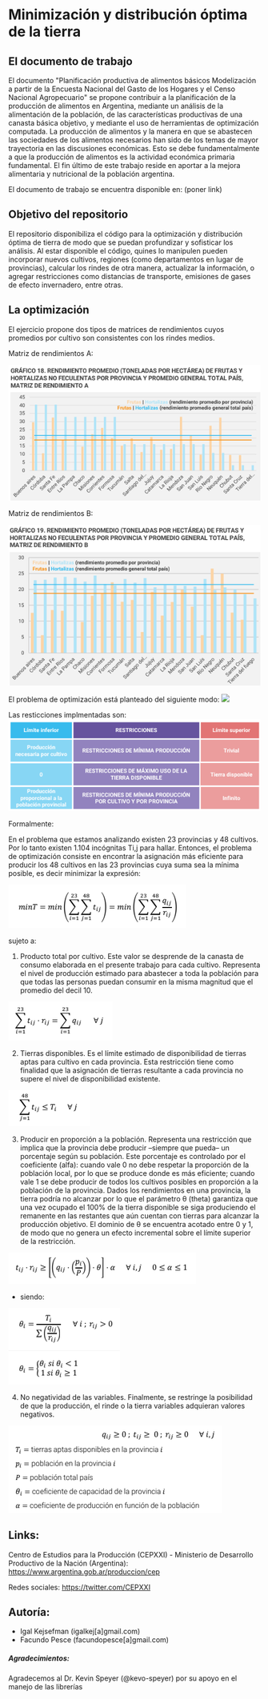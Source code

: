 # Minimización y distribución óptima de la tierra

## El documento de trabajo
El documento "Planificación productiva de alimentos básicos Modelización a partir de la Encuesta Nacional del Gasto de los Hogares y
el Censo Nacional Agropecuario" se propone contribuir a la planificación de la producción de alimentos en Argentina, mediante un análisis
de la alimentación de la población, de las características productivas de una canasta básica objetivo, y
mediante el uso de herramientas de optimización computada. La producción de alimentos y la manera en que se 
abastecen las sociedades de los alimentos necesarios han sido de los temas de mayor trayectoria en las discusiones económicas.
Esto se debe fundamentalmente a que la producción de alimentos es la actividad económica primaria fundamental. 
El fin último de este trabajo reside en aportar a la mejora alimentaria y nutricional de la población argentina.


El documento de trabajo se encuentra disponible en: (poner link)

## Objetivo del repositorio
El repositorio disponibiliza el código para la optimización y distribución óptima de tierra de modo que se puedan profundizar y sofisticar los análisis.
Al estar disponible el código, quines lo manipulen pueden incorporar nuevos cultivos, regiones (como departamentos en lugar de provincias), calcular los rindes de otra manera, actualizar la información, o agregar restricciones como distancias de transporte, emisiones de gases de efecto invernadero, entre otras.


## La optimización
El ejercicio propone dos tipos de matrices de rendimientos cuyos promedios por cultivo son consistentes con los rindes medios.

Matriz de rendimientos A:

![](https://github.com/CEProduccionXXI/optimizacion_tierra/blob/main/intuitivo/Matriz%20de%20rendimientos%20A.PNG?raw=true)

Matriz de rendimientos B:

![](https://github.com/CEProduccionXXI/optimizacion_tierra/blob/main/intuitivo/Matriz%20de%20rendimientos%20B.png?raw=true)

El problema de optimización está planteado del siguiente modo:
![](https://github.com/CEProduccionXXI/optimizacion_tierra/blob/main/intuitivo/Problema%20de%20minimización.png?raw=true)

Las resticciones implmentadas son:
![](https://github.com/CEProduccionXXI/optimizacion_tierra/blob/main/intuitivo/Restricciones.png?raw=true)

Formalmente:

En el problema que estamos analizando existen 23 provincias y 48 cultivos. Por lo tanto existen 1.104 incógnitas Ti,j para hallar. Entonces, el problema de optimización consiste en encontrar la asignación más eficiente para producir los 48 cultivos en las 23 provincias cuya suma sea la mínima posible, es decir minimizar la expresión:
 
![](https://github.com/CEProduccionXXI/optimizacion_tierra/blob/main/intuitivo/optimo.png?raw=true)

sujeto a:
1. Producto total por cultivo. Este valor se desprende de la canasta de consumo elaborada en el presente trabajo para cada cultivo. Representa el nivel de producción estimado para abastecer a toda la población para que todas las personas puedan consumir en la misma magnitud que el promedio del decil 10.

![](https://github.com/CEProduccionXXI/optimizacion_tierra/blob/main/intuitivo/restriccion1.png?raw=true)

2. Tierras disponibles. Es el límite estimado de disponibilidad de tierras aptas para cultivo en cada provincia. Esta restricción tiene como finalidad que la asignación de tierras resultante a cada provincia no supere el nivel de disponibilidad existente.

![](https://github.com/CEProduccionXXI/optimizacion_tierra/blob/main/intuitivo/restriccion2.png?raw=true)

3. Producir en proporción a la población. Representa una restricción que implica que la
provincia debe producir –siempre que pueda– un porcentaje según su población. Este
porcentaje es controlado por el coeficiente (alfa): cuando vale 0 no debe respetar la
proporción de la población local, por lo que se produce donde es más eficiente; cuando vale
1 se debe producir de todos los cultivos posibles en proporción a la población de la provincia.
Dados los rendimientos en una provincia, la tierra podría no alcanzar por lo que el parámetro
θ (theta) garantiza que una vez ocupado el 100% de la tierra disponible se siga produciendo
el remanente en las restantes que aún cuentan con tierras para alcanzar la producción
objetivo. El dominio de θ se encuentra acotado entre 0 y 1, de modo que no genera un efecto
incremental sobre el límite superior de la restricción.

![](https://github.com/CEProduccionXXI/optimizacion_tierra/blob/main/intuitivo/restriccion3.png?raw=true)

- siendo:

![](https://github.com/CEProduccionXXI/optimizacion_tierra/blob/main/intuitivo/siendo.png?raw=true)


4. No negatividad de las variables. Finalmente, se restringe la posibilidad de que la producción, el rinde o la tierra variables adquieran valores negativos. 

![](https://github.com/CEProduccionXXI/optimizacion_tierra/blob/main/intuitivo/noneg.png?raw=true)


## Links:
Centro de Estudios para la Producción (CEPXXI) - Ministerio de Desarrollo Productivo de la Nación (Argentina): https://www.argentina.gob.ar/produccion/cep

Redes sociales: https://twitter.com/CEPXXI


## Autoría:
* Igal Kejsefman (igalkej[a]gmail.com)
* Facundo Pesce (facundopesce[a]gmail.com)

##### Agradecimientos:
Agradecemos al Dr. Kevin Speyer (@kevo-speyer) por su apoyo en el manejo de las librerías



